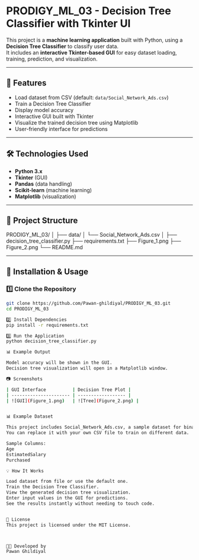 # PRODIGY_ML_03 - Decision Tree Classifier with Tkinter UI

This project is a **machine learning application** built with Python, using a **Decision Tree Classifier** to classify user data.  
It includes an **interactive Tkinter-based GUI** for easy dataset loading, training, prediction, and visualization.

---

## 📌 Features
- Load dataset from CSV (default: `data/Social_Network_Ads.csv`)
- Train a Decision Tree Classifier
- Display model accuracy
- Interactive GUI built with Tkinter
- Visualize the trained decision tree using Matplotlib
- User-friendly interface for predictions

---

## 🛠️ Technologies Used
- **Python 3.x**
- **Tkinter** (GUI)
- **Pandas** (data handling)
- **Scikit-learn** (machine learning)
- **Matplotlib** (visualization)

---

## 📂 Project Structure
PRODIGY_ML_03/
│
├── data/
│ └── Social_Network_Ads.csv 
│
├── decision_tree_classifier.py
├── requirements.txt 
├── Figure_1.png 
├── Figure_2.png 
└── README.md

---

## 🚀 Installation & Usage

### 1️⃣ Clone the Repository
```bash
git clone https://github.com/Pawan-ghildiyal/PRODIGY_ML_03.git
cd PRODIGY_ML_03

2️⃣ Install Dependencies
pip install -r requirements.txt

3️⃣ Run the Application
python decision_tree_classifier.py

📊 Example Output

Model accuracy will be shown in the GUI.
Decision tree visualization will open in a Matplotlib window.

📷 Screenshots

| GUI Interface          | Decision Tree Plot |
| ---------------------- | ------------------ |
| ![GUI](Figure_1.png)   | ![Tree](Figure_2.png) |


📊 Example Dataset

This project includes Social_Network_Ads.csv, a sample dataset for binary classification.
You can replace it with your own CSV file to train on different data.

Sample Columns:
Age
EstimatedSalary
Purchased

💡 How It Works

Load dataset from file or use the default one.
Train the Decision Tree Classifier.
View the generated decision tree visualization.
Enter input values in the GUI for predictions.
See the results instantly without needing to touch code.


📜 License
This project is licensed under the MIT License.



👨‍💻 Developed by
Pawan Ghildiyal